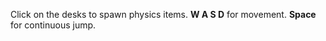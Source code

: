 Click on the desks to spawn physics items.
<b>W A S D</b> for movement.
<b>Space</b> for continuous jump.